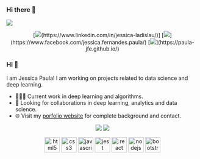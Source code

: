 ### Hi there 👋

<!--
**paula-jfe/paula-jfe** is a ✨ _special_ ✨ repository because its `README.md` (this file) appears on your GitHub profile.

Here are some ideas to get you started:

- 🔭 I’m currently working on ...
- 🌱 I’m currently learning ...
- 👯 I’m looking to collaborate on ...
- 🤔 I’m looking for help with ...
- 💬 Ask me about ...
- 📫 How to reach me: ...
- 😄 Pronouns: ...
- ⚡ Fun fact: ...
-->

<img src="https://github.com/pr2tik1/pr2tik1/blob/master/pratik-2.jpg">

<p align="center">
[<img src="https://img.shields.io/badge/linkedin-%230077B5.svg?&style=for-the-badge&logo=linkedin&logoColor=white" />(https://www.linkedin.com/in/jessica-ladislau/)]
[<img src = "https://img.shields.io/badge/facebook-%231877F2.svg?&style=for-the-badge&logo=facebook&logoColor=white">](https://www.facebook.com/jessica.fernandes.paula/) 
[<img src ="https://img.shields.io/badge/Website-pk-%23.svg?&style=for-the-badge&logo=&logoColor=white%22">](https://paula-jfe.github.io/)
</p>

### Hi 👋 
I am Jessica Paula! I am working on projects related to data science and deep learning.
- 👨🏽‍💻 Current work in deep learning and algorithms.
- 🤝 Looking for collaborations in deep learning, analytics and data science.
- 🌐 Visit my [porfolio website](https://paula-jfe.github.io/) for complete background and contact.

<p align = "center">
  <img src = "https://github-readme-stats.vercel.app/api?username=paula-jfe&show_icons=true&theme=radical&line_height=33">
  <img src = "https://github-readme-stats.vercel.app/api/top-langs/?username=paula-jfe&hide_langs_below=.25&theme=radical">
</p>


<p align="center">
  <img src="https://devicons.github.io/devicon/devicon.git/icons/html5/html5-original-wordmark.svg" alt="html5" width="40" height="40"/> 
  <img src="https://devicons.github.io/devicon/devicon.git/icons/css3/css3-original-wordmark.svg" alt="css3" width="40" height="40"/> 
  <img src="https://devicons.github.io/devicon/devicon.git/icons/javascript/javascript-original.svg" alt="javascript" width="40" height="40"/> 
  <img src="https://www.learnstorybook.com/intro-to-storybook/logo-jest.png" alt="jest" width="40" height="40" />  
  <img src="https://devicons.github.io/devicon/devicon.git/icons/react/react-original-wordmark.svg" alt="react" width="40" height="40"/> 
  <img src="https://devicons.github.io/devicon/devicon.git/icons/nodejs/nodejs-original-wordmark.svg" alt="nodejs" width="40" height="40"/> 
  <img src="https://cdn.iconscout.com/icon/free/png-256/bootstrap-7-1175254.png" alt="bootstrap" width="40" height="40"/> 
</p>
